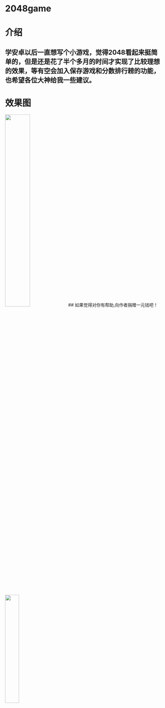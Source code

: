 # 2048game
#  介绍
##     学安卓以后一直想写个小游戏，觉得2048看起来挺简单的，但是还是花了半个多月的时间才实现了比较理想的效果，等有空会加入保存游戏和分数排行耪的功能，也希望各位大神给我一些建议。
# 效果图
<img src="https://github.com/DavidLyc/2048game/blob/master/screenshot/pic1.png" width="40%" height="40%" />
## 如果觉得对你有帮助,向作者捐赠一元钱吧！
<img src="https://github.com/DavidLyc/2048game/blob/master/screenshot/pic2.jpg" width="30%" height="30%" />
